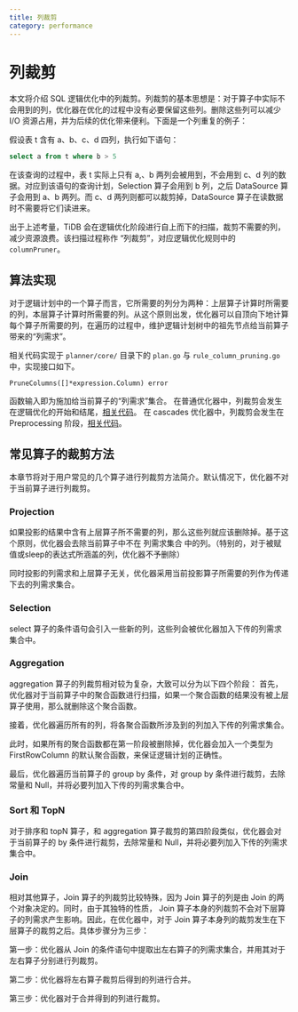```yaml
---
title: 列裁剪
category: performance
---
```


# 列裁剪

本文将介绍 SQL 逻辑优化中的列裁剪。列裁剪的基本思想是：对于算子中实际不会用到的列，优化器在优化的过程中没有必要保留这些列。删除这些列可以减少 I/O 资源占用，并为后续的优化带来便利。下面是一个列重复的例子：

假设表 t 含有 a、b、c、d 四列，执行如下语句：

```sql
select a from t where b > 5
```

在该查询的过程中，表 t 实际上只有 a,、b 两列会被用到，不会用到 c、d 列的数据。对应到该语句的查询计划，Selection 算子会用到 b 列，之后 DataSource 算子会用到 a、b 两列。而 c、d 两列则都可以裁剪掉，DataSource 算子在读数据时不需要将它们读进来。

出于上述考量，TiDB 会在逻辑优化阶段进行自上而下的扫描，裁剪不需要的列，减少资源浪费。该扫描过程称作 “列裁剪”，对应逻辑优化规则中的 `columnPruner`。

## 算法实现

对于逻辑计划中的一个算子而言，它所需要的列分为两种：上层算子计算时所需要的列，本层算子计算时所需要的列。从这个原则出发，优化器可以自顶向下地计算每个算子所需要的列，在遍历的过程中，维护逻辑计划树中的祖先节点给当前算子带来的“列需求”。

相关代码实现于 `planner/core/` 目录下的 `plan.go` 与 `rule_column_pruning.go` 中，实现接口如下。

```goland
PruneColumns([]*expression.Column) error
```

函数输入即为施加给当前算子的“列需求”集合。 在普通优化器中，列裁剪会发生在逻辑优化的开始和结尾，[相关代码](https://github.com/pingcap/tidb/blob/902231076d56fee9074e4c7bcd03a0d0f0d88524/planner/core/optimizer.go#L61)。 在 cascades 优化器中，列裁剪会发生在 Preprocessing 阶段，[相关代码](https://github.com/pingcap/tidb/blob/ded862fbebc555de98e230ef57310f9162725a9e/planner/cascades/optimize.go#L118)。

## 常见算子的裁剪方法

本章节将对于用户常见的几个算子进行列裁剪方法简介。默认情况下，优化器不对于当前算子进行列裁剪。

### Projection

如果投影的结果中含有上层算子所不需要的列，那么这些列就应该删除掉。基于这个原则，优化器会去除当前算子中不在 列需求集合 中的列。（特别的，对于被赋值或sleep的表达式所涵盖的列，优化器不予删除）

同时投影的列需求和上层算子无关，优化器采用当前投影算子所需要的列作为传递下去的列需求集合。

### Selection

select 算子的条件语句会引入一些新的列，这些列会被优化器加入下传的列需求集合中。

### Aggregation

aggregation 算子的列裁剪相对较为复杂，大致可以分为以下四个阶段：
首先，优化器对于当前算子中的聚合函数进行扫描，如果一个聚合函数的结果没有被上层算子使用，那么就删除这个聚合函数。

接着，优化器遍历所有的列，将各聚合函数所涉及到的列加入下传的列需求集合。

此时，如果所有的聚合函数都在第一阶段被删除掉，优化器会加入一个类型为 FirstRowColumn 的默认聚合函数，来保证逻辑计划的正确性。

最后，优化器遍历当前算子的 group by 条件，对 group by 条件进行裁剪，去除常量和 Null，并将必要列加入下传的列需求集合中。

### Sort 和 TopN

对于排序和 topN 算子，和 aggregation 算子裁剪的第四阶段类似，优化器会对于当前算子的 by 条件进行裁剪，去除常量和 Null，并将必要列加入下传的列需求集合中。

### Join

相对其他算子，Join 算子的列裁剪比较特殊，因为 Join 算子的列是由 Join 的两个对象决定的。同时，由于其独特的性质， Join 算子本身的列裁剪不会对下层算子的列需求产生影响。因此，在优化器中，对于 Join 算子本身列的裁剪发生在下层算子的裁剪之后。具体步骤分为三步：

第一步：优化器从 Join 的条件语句中提取出左右算子的列需求集合，并用其对于左右算子分别进行列裁剪。

第二步：优化器将左右算子裁剪后得到的列进行合并。

第三步：优化器对于合并得到的列进行裁剪。
